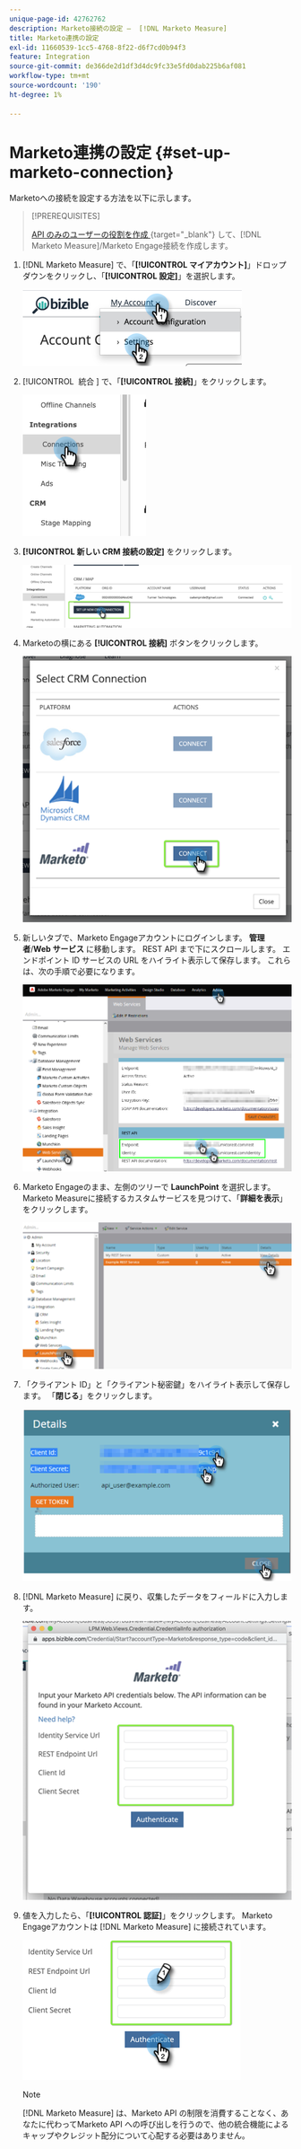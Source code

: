 ```yaml
---
unique-page-id: 42762762
description: Marketo接続の設定 –  [!DNL Marketo Measure]
title: Marketo連携の設定
exl-id: 11660539-1cc5-4768-8f22-d6f7cd0b94f3
feature: Integration
source-git-commit: de366de2d1df3d4dc9fc33e5fd0dab225b6af081
workflow-type: tm+mt
source-wordcount: '190'
ht-degree: 1%

---
```


# Marketo連携の設定 {#set-up-marketo-connection}

Marketoへの接続を設定する方法を以下に示します。

>[!PREREQUISITES]
>
>[API のみのユーザーの役割を作成 ](https://experienceleague.adobe.com/docs/marketo/using/product-docs/administration/users-and-roles/create-an-api-only-user.html?lang=ja){target="_blank"} して、[!DNL Marketo Measure]/Marketo Engage接続を作成します。

1. [!DNL Marketo Measure] で、「**[!UICONTROL マイアカウント]**」ドロップダウンをクリックし、「**[!UICONTROL 設定]**」を選択します。

   ![](assets/set-up-marketo-connection-1.png)

1. [!UICONTROL &#x200B; 統合 &#x200B;] で、「**[!UICONTROL 接続]**」をクリックします。

   ![](assets/set-up-marketo-connection-2.png)

1. **[!UICONTROL 新しい CRM 接続の設定]** をクリックします。

   ![](assets/set-up-marketo-connection-3.png)

1. Marketoの横にある **[!UICONTROL 接続]** ボタンをクリックします。

   ![](assets/set-up-marketo-connection-4.png)

1. 新しいタブで、Marketo Engageアカウントにログインします。 **管理者**/**Web サービス** に移動します。 REST API まで下にスクロールします。 エンドポイント ID サービスの URL をハイライト表示して保存します。 これらは、次の手順で必要になります。

   ![](assets/set-up-marketo-connection-5.png)

1. Marketo Engageのまま、左側のツリーで **LaunchPoint** を選択します。 Marketo Measureに接続するカスタムサービスを見つけて、「**詳細を表示**」をクリックします。

   ![](assets/set-up-marketo-connection-6.png)

1. 「クライアント ID」と「クライアント秘密鍵」をハイライト表示して保存します。 「**閉じる**」をクリックします。

   ![](assets/set-up-marketo-connection-7.png)

1. [!DNL Marketo Measure] に戻り、収集したデータをフィールドに入力します。

   ![](assets/set-up-marketo-connection-8.png)

1. 値を入力したら、「**[!UICONTROL 認証]**」をクリックします。 Marketo Engageアカウントは [!DNL Marketo Measure] に接続されています。

   ![](assets/set-up-marketo-connection-9.png)

   >[!NOTE]
   >
   >[!DNL Marketo Measure] は、Marketo API の制限を消費することなく、あなたに代わってMarketo API への呼び出しを行うので、他の統合機能によるキャップやクレジット配分について心配する必要はありません。
